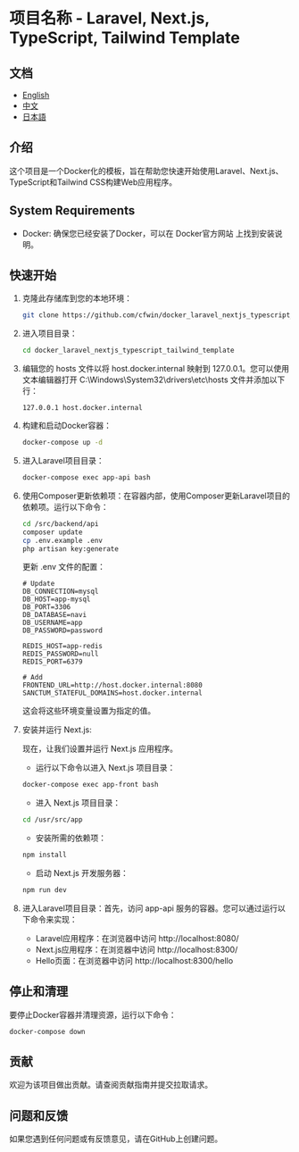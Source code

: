 # 项目名称 - Laravel, Next.js, TypeScript, Tailwind Template

## 文档
- [English](/README.md)
- [中文](/docs/ZH.md)
- [日本語](/docs/JA.md)

## 介绍
这个项目是一个Docker化的模板，旨在帮助您快速开始使用Laravel、Next.js、TypeScript和Tailwind CSS构建Web应用程序。

## System Requirements
- Docker: 确保您已经安装了Docker，可以在 Docker官方网站 上找到安装说明。

## 快速开始
1. 克隆此存储库到您的本地环境：
   ```bash
   git clone https://github.com/cfwin/docker_laravel_nextjs_typescript_tailwind_template.git
   ```
2. 进入项目目录：
   ```bash
   cd docker_laravel_nextjs_typescript_tailwind_template
   ```
3. 编辑您的 hosts 文件以将 host.docker.internal 映射到 127.0.0.1。您可以使用文本编辑器打开 C:\Windows\System32\drivers\etc\hosts 文件并添加以下行：
   ```plaintext
   127.0.0.1 host.docker.internal
   ```
4. 构建和启动Docker容器：
   ```bash
   docker-compose up -d
   ```
5. 进入Laravel项目目录：
   ```bash
   docker-compose exec app-api bash
   ```
6. 使用Composer更新依赖项：在容器内部，使用Composer更新Laravel项目的依赖项。运行以下命令：
   ```bash
   cd /src/backend/api
   composer update
   cp .env.example .env
   php artisan key:generate
   ```
   更新 .env 文件的配置：
   ```plaintext
   # Update
   DB_CONNECTION=mysql
   DB_HOST=app-mysql
   DB_PORT=3306
   DB_DATABASE=navi
   DB_USERNAME=app
   DB_PASSWORD=password
   
   REDIS_HOST=app-redis
   REDIS_PASSWORD=null
   REDIS_PORT=6379
   
   # Add
   FRONTEND_URL=http://host.docker.internal:8080
   SANCTUM_STATEFUL_DOMAINS=host.docker.internal
   ```
   这会将这些环境变量设置为指定的值。
   
7. 安装并运行 Next.js:

   现在，让我们设置并运行 Next.js 应用程序。
   
   - 运行以下命令以进入 Next.js 项目目录：
   ```bash
   docker-compose exec app-front bash
   ```
   - 进入 Next.js 项目目录：
   ```bash
   cd /usr/src/app
   ```
   - 安装所需的依赖项：
   ```bash
   npm install
   ```
   - 启动 Next.js 开发服务器：
   ```bash
   npm run dev
   ```

7. 进入Laravel项目目录：首先，访问 app-api 服务的容器。您可以通过运行以下命令来实现：
    - Laravel应用程序：在浏览器中访问 http://localhost:8080/
    - Next.js应用程序：在浏览器中访问 http://localhost:8300/
    - Hello页面：在浏览器中访问 http://localhost:8300/hello

## 停止和清理

要停止Docker容器并清理资源，运行以下命令：
   ```bash
   docker-compose down
   ```
## 贡献

欢迎为该项目做出贡献。请查阅贡献指南并提交拉取请求。

## 问题和反馈

如果您遇到任何问题或有反馈意见，请在GitHub上创建问题。

